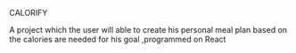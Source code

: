 CALORIFY 

A project which the user will able to create his personal meal plan based on the calories are needed for his goal ,programmed on React
